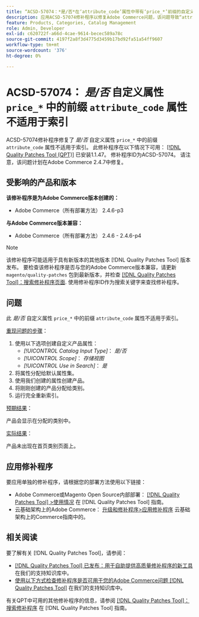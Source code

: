 ```yaml
---
title: “ACSD-57074：*是/否*在‘attribute_code’属性中带有‘price_*’前缀的自定义属性不适用于索引”
description: 应用ACSD-57074修补程序以修复Adobe Commerce问题，该问题导致“attribute_code”属性中前缀为“price_*”的*Yes/No*自定义属性不适用于索引编制。
feature: Products, Categories, Catalog Management
role: Admin, Developer
exl-id: c620722f-a66d-4cae-9614-becec589a78c
source-git-commit: 4197f2a8f3d4775d3459b17bd92fa51a54ff9607
workflow-type: tm+mt
source-wordcount: '376'
ht-degree: 0%

---
```


# ACSD-57074： *是/否* 自定义属性 `price_*` 中的前缀 `attribute_code` 属性不适用于索引

ACSD-57074修补程序修复了 *是/否* 自定义属性 `price_*` 中的前缀 `attribute_code` 属性不适用于索引。 此修补程序在以下情况下可用： [[!DNL Quality Patches Tool (QPT)]](/help/announcements/adobe-commerce-announcements/magento-quality-patches-released-new-tool-to-self-serve-quality-patches.md) 已安装1.1.47。 修补程序ID为ACSD-57074。 请注意，该问题计划在Adobe Commerce 2.4.7中修复。

## 受影响的产品和版本

**该修补程序是为Adobe Commerce版本创建的：**

* Adobe Commerce（所有部署方法） 2.4.6-p3

**与Adobe Commerce版本兼容：**

* Adobe Commerce（所有部署方法） 2.4.6 - 2.4.6-p4

>[!NOTE]
>
>该修补程序可能适用于具有新版本的其他版本 [!DNL Quality Patches Tool] 版本发布。 要检查该修补程序是否与您的Adobe Commerce版本兼容，请更新 `magento/quality-patches` 包到最新版本，并检查 [[!DNL Quality Patches Tool]：搜索修补程序页面](https://experienceleague.adobe.com/tools/commerce-quality-patches/index.html). 使用修补程序ID作为搜索关键字来查找修补程序。

## 问题

此 *是/否* 自定义属性 `price_*` 中的前缀 `attribute_code` 属性不适用于索引。

<u>重现问题的步骤</u>：

1. 使用以下选项创建自定义产品属性：
   * *[!UICONTROL Catalog Input Type]*： *是/否*
   * *[!UICONTROL Scope]*： *存储视图*
   * *[!UICONTROL Use in Search]*： *是*
1. 将属性分配给默认属性集。
1. 使用我们创建的属性创建产品。
1. 将刚刚创建的产品分配给类别。
1. 运行完全重新索引。

<u>预期结果</u>：

产品会显示在分配的类别中。

<u>实际结果</u>：

产品未出现在首页类别页面上。

## 应用修补程序

要应用单独的修补程序，请根据您的部署方法使用以下链接：

* Adobe Commerce或Magento Open Source内部部署： [[!DNL Quality Patches Tool] >使用情况](https://experienceleague.adobe.com/docs/commerce-operations/tools/quality-patches-tool/usage.html) 在 [!DNL Quality Patches Tool] 指南。
* 云基础架构上的Adobe Commerce： [升级和修补程序>应用修补程序](https://experienceleague.adobe.com/docs/commerce-cloud-service/user-guide/develop/upgrade/apply-patches.html) 云基础架构上的Commerce指南中的。

## 相关阅读

要了解有关 [!DNL Quality Patches Tool]，请参阅：

* [[!DNL Quality Patches Tool] 已发布：用于自助提供高质量修补程序的新工具](/help/announcements/adobe-commerce-announcements/magento-quality-patches-released-new-tool-to-self-serve-quality-patches.md) 在我们的支持知识库中。
* [使用以下方式检查修补程序是否可用于您的Adobe Commerce问题 [!DNL Quality Patches Tool]](/help/support-tools/patches-available-in-qpt-tool/check-patch-for-magento-issue-with-magento-quality-patches.md) 在我们的支持知识库中。

有关QPT中可用的其他修补程序的信息，请参阅 [[!DNL Quality Patches Tool]：搜索修补程序](https://experienceleague.adobe.com/tools/commerce-quality-patches/index.html) 在 [!DNL Quality Patches Tool] 指南。
